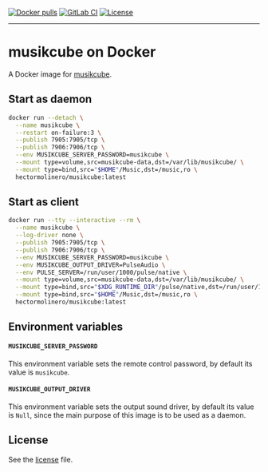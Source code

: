 [![Docker pulls](https://img.shields.io/docker/pulls/hectormolinero/musikcube?label=Docker%20pulls)](https://hub.docker.com/r/hectormolinero/musikcube)
[![GitLab CI](https://img.shields.io/gitlab/pipeline/hectorm/docker-musikcube/master?label=GitLab%20CI)](https://gitlab.com/hectorm/docker-musikcube/pipelines)
[![License](https://img.shields.io/github/license/hectorm/docker-musikcube?label=License)](LICENSE.md)

***

# musikcube on Docker

A Docker image for [musikcube](https://github.com/clangen/musikcube).

## Start as daemon

```sh
docker run --detach \
  --name musikcube \
  --restart on-failure:3 \
  --publish 7905:7905/tcp \
  --publish 7906:7906/tcp \
  --env MUSIKCUBE_SERVER_PASSWORD=musikcube \
  --mount type=volume,src=musikcube-data,dst=/var/lib/musikcube/ \
  --mount type=bind,src="$HOME"/Music,dst=/music,ro \
  hectormolinero/musikcube:latest
```

## Start as client

```sh
docker run --tty --interactive --rm \
  --name musikcube \
  --log-driver none \
  --publish 7905:7905/tcp \
  --publish 7906:7906/tcp \
  --env MUSIKCUBE_SERVER_PASSWORD=musikcube \
  --env MUSIKCUBE_OUTPUT_DRIVER=PulseAudio \
  --env PULSE_SERVER=/run/user/1000/pulse/native \
  --mount type=volume,src=musikcube-data,dst=/var/lib/musikcube/ \
  --mount type=bind,src="$XDG_RUNTIME_DIR"/pulse/native,dst=/run/user/1000/pulse/native,ro \
  --mount type=bind,src="$HOME"/Music,dst=/music,ro \
  hectormolinero/musikcube:latest
```

## Environment variables

#### `MUSIKCUBE_SERVER_PASSWORD`
This environment variable sets the remote control password, by default its value is `musikcube`.

#### `MUSIKCUBE_OUTPUT_DRIVER`
This environment variable sets the output sound driver, by default its value is `Null`, since the main purpose of this image is to be used as a daemon.

## License

See the [license](LICENSE.md) file.
